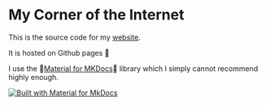# My Corner of the Internet
This is the source code for my [website](https://www.theselftaughtdev.io).

It is hosted on Github pages 🚀

I use the 🤩[Material for MKDocs](https://squidfunk.github.io/mkdocs-material/)🤩 library which I simply cannot recommend highly enough.

[![Built with Material for MkDocs](https://img.shields.io/badge/Material_for_MkDocs-526CFE?style=for-the-badge&logo=MaterialForMkDocs&logoColor=white)](https://squidfunk.github.io/mkdocs-material/)
